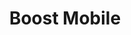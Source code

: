 ---
title: "Boost Mobile"
url: /san-antonio/boost-mobile-south-new-braunfels-avenue/
shop: Handy
---